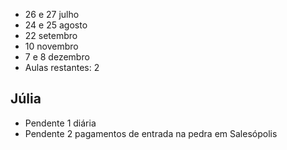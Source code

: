 - 26 e 27 julho
- 24 e 25 agosto
- 22 setembro
- 10 novembro
- 7 e 8 dezembro
- Aulas restantes: 2

## Júlia
- Pendente 1 diária
- Pendente 2 pagamentos de entrada na pedra em Salesópolis 